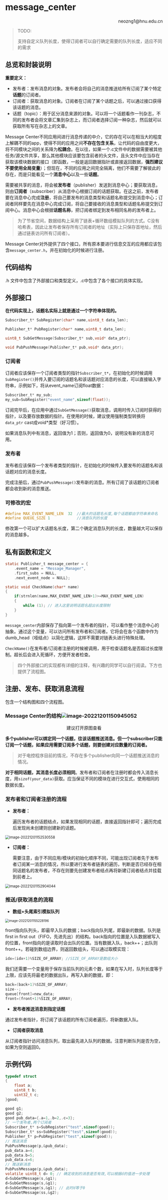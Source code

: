 # message_center

<p align='right'>neozng1@hnu.edu.cn</p>

> TODO:
>
> 支持自定义队列长度，使得订阅者可以自行确定需要的队列长度，适应不同的需求

## 总览和封装说明

**重要定义：**

- 发布者：发布消息的对象。发布者会将自己的消息推送给所有订阅了某个特定**话题**的订阅者。
- 订阅者：获取消息的对象。订阅者在订阅了某个话题之后，可以通过接口获得该话题的消息。
- 话题（topic）：用于区分消息来源的对象。可以将一个话题看作一刊杂志，不同的发布者会将文章汇集到杂志上，而订阅者选择订阅一种杂志，然后就可以获取所有写在杂志上的文章。

Message Center不同应用间进行消息传递的中介，它的存在可以在相当大的程度上解耦不同的app，使得不同的应用之间**不存在包含关系**，让代码的自由度更大，将不同模块之间的关系降为**松耦合**。在以往，如果一个.c文件中的数据需要被其他任务/源文件共享，那么其他模块应该要包含前者的头文件，且头文件中应当存在获取该模块数据的接口（即函数，一般是返回数据指针或直接返回数据，**强烈建议不要使用全局变量**）；但现在，不同的应用之间完全隔离，他们不需要了解彼此的存在，而是只能看见一个**消息中心**以及一些**话题**。

需要被共享的消息，将会被**发布者**（publisher）发送到消息中心；要获取消息，则由**订阅者**（subscriber）从消息中心根据订阅的话题获取。在这之前，发布者要在消息中心完成**注册**，将自己要发布的消息类型和话题名称提交到消息中心；订阅者同样要先在消息中心完成订阅，将自己要接收的消息类型和话题名称提交到订阅中心。消息中心会根据**话题名称**，把订阅者绑定到发布相同名称的发布者上。

> 为了节省空间，数据结构上采用了链表+循环数组模拟队列的方式。C没有哈希表，因此让发布者保存所有订阅者的地址（实际上只保存首地址，然后通过链表访问所有订阅者）。

Message Center对外提供了四个接口，所有原本要进行信息交互的应用都应该包含`message_center.h`，并在初始化的时候进行注册。

## 代码结构

.h 文件中包含了外部接口和类型定义，.c中包含了各个接口的具体实现。

## 外部接口

**在代码实现上，话题名实际上就是通过一个字符串体现的。**

```c
Subscriber_t* SubRegister(char* name,uint8_t data_len);

Publisher_t* PubRegister(char* name,uint8_t data_len);

uint8_t SubGetMessage(Subscriber_t* sub,void* data_ptr);

void PubPushMessage(Publisher_t* pub,void* data_ptr);
```

### 订阅者

订阅者应该保存一个订阅者类型的指针`Subscriber_t*`，在初始化的时候调用`SubRegister()`并传入要订阅的话题名和该话题对应消息的长度，可以直接输入字符串，示例如下，将从event_name订阅float数据：

```c
Subscriber_t* my_sub;
my_sub=SubRegister("event_name",sizeof(float));
```

订阅完毕后，在应用中通过`SubGetMessage()`获取消息，调用时传入订阅时获得的指针，以及要存放数据的指针。在使用的时候，建议使用强制类型转换将`data_ptr` cast成void*类型（好习惯）。

如果消息队列中有消息，返回值为1；否则，返回值为0，说明没有新的消息可用。

### 发布者

发布者应该保存一个发布者类型的指针，在初始化的时候传入要发布的话题名和该话题对应的消息长度。

完成注册后，通过`PubPushMessage()`发布新的消息。所有订阅了该话题的订阅者都会收到新的消息推送。

### 可修改的宏

```c
#define MAX_EVENT_NAME_LEN  32  //最大的话题名长度,每个话题都由字符串来命名
#define QUEUE_SIZE 1            //消息队列的长度
```

修改第一个可以扩大话题名长度，第二个确定消息队列的长度，数量越大可以保存的消息越多。

## 私有函数和定义

```c
static Publisher_t message_center = {
    .event_name = "Message_Manager",
    .first_subs = NULL,
    .next_event_node = NULL};

static void CheckName(char* name)
{
    if(strnlen(name,MAX_EVENT_NAME_LEN+1)>=MAX_EVENT_NAME_LEN)
    {
        while (1); // 进入这里说明话题名超出长度限制
    }
}
```

`message_center`内部保存了指向第一个发布者的指针，可以看作整个消息中心的抽象。通过这个变量，可以访问所有发布者和订阅者。它将会在各个函数中作为dumb_head（哑结点）以简化逻辑，这样不需要对链表头进行特殊处理。

`CheckName()`在发布者/订阅者注册的时候被调用，用于检查话题名是否超过长度限制。超长后会进入死循环，方便开发者检查。

> 四个外部接口的实现都有详细的注释，有兴趣的同学可以自行阅读。下方也提供了流程图。

## 注册、发布、获取消息流程

包含一个结构图和四个流程图。

### Message Center的结构![image-20221201150945052](../../.assets/image-20221201150945052.png)

<center>建议打开原图查看</center>

**多个publisher可以绑定同一个话题，往该话题推送消息。但一个subscriber只能订阅一个话题，如果应用需要订阅多个话题，则要创建对应数量的订阅者。**

> 对于电控程序目前的情况，不存在多个publisher向同一个话题推送消息的情况。

**对于相同话题，其消息长度必须相同**。发布者和订阅者在注册时都会传入消息长度，用`sizof(your_data)`获取。应当保证不同的模块在进行交互式，使用相同的数据长度。

### 发布者和订阅者注册的流程

- **发布者：**

  遍历发布者的话题结点，如果发现相同的话题，直接返回指针即可；遍历完成后发现尚未创建则创建新的话题。

<img src="../../.assets/image-20221201152530558.png" alt="image-20221201152530558" style="zoom: 80%;" />

- **订阅者：**

  需要注意，由于不同应用/模块的初始化顺序不同，可能出现订阅者先于发布者订阅某一消息的情况，所以要进行发布者链表的遍历，判断是否已经存在相同话题名的发布者，不存在则要先创建发布者结点再将新建订阅者结点并挂载到前者上。

<img src="../../.assets/image-20221201152904044.png" alt="image-20221201152904044" style="zoom:80%;" />

### 推送/获取消息的流程

- **数组+头尾索引模拟队列**

<img src="../../.assets/image-20221201155228196.png" alt="image-20221201155228196" style="zoom: 71%;" />

front指向队列头，即最早入队的数据；back指向队列尾，即最新的数据。队列是first in first out（FIFO，先进先出）的结构。back指向的位置是入队数据被写入的位置，front指向的是读取时会出队的位置。当有数据入队，back++；出队则front++。若碰到数组边界，则返回数组头，可以通过取模实现：

```C
idx=(idx+1)%SIZE_OF_ARRAY; //SIZE_OF_ARRAY是数组大小
```

我们还需要一个变量用于保存当前队列的元素个数，如果在写入时，队列长度等于上限，应该先将最老的数据出队，再写入新的数据，即：

```c
back=(back+1)%SIZE_OF_ARRAY;
size--;
queue[front]=new_data;
front=(front+1)%SIZE_OF_ARRAY;
```

- **发布者推送消息到指定话题**

通过发布者指针，将订阅了该话题的所有订阅者遍历，将新数据入队。

- **订阅者获取消息**

从订阅者指针访问消息队列，取出最先进入队列的数据。注意判断队列是否为空，如果为空则返回0。

## 示例代码

```c
typedef struct 
{
    float a;
    uint8_t b;
    uint32_t c;
}good;

good g1;
good g2;
good pub_data={.a=1,.b=2,.c=3};
// 一个发布者,两个订阅者
Subscriber_t* s=SubRegister("test",sizeof(good));
Subscriber_t* ss=SubRegister("test",sizeof(good));
Publisher_t* p=PubRegister("test",sizeof(good));
// 推送消息
PubPushMessage(p,&pub_data);
pub_data.a=4;
pub_data.b=5;
pub_data.c=6;
// 推送新消息
PubPushMessage(p,&pub_data);
volatile uint8_t d= 0; // 确定收到的消息是否有效,可以根据d的值进一步处理
d=SubGetMessage(s,&g1);
d=SubGetMessage(s,&g1);
d=SubGetMessage(s,&g1); // 此时d等于0
d=SubGetMessage(ss,&g2);
```
